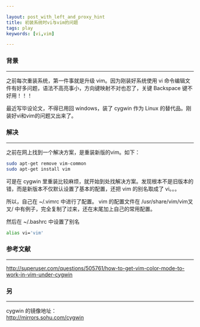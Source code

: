 ```yaml
---

layout: post_with_left_and_proxy_hint
title: 初装系统时vi与vim的问题
tags: play
keywords: [vi,vim]

---
```


### 背景
---
之前每次重装系统，第一件事就是升级 vim。因为刚装好系统使用 vi 命令编辑文件有好多问题，语法不高亮事小，方向键映射不对也忍了，关键 Backspace 键不好用！！！    

最近写毕设论文，不得已用回 windows，装了 cygwin 作为 Linux 的替代品。刚装好vi和vim的问题又出来了。   


### 解决

---
之前在网上找到一个解决方案，是重装新版的vim。如下：

```sh
sudo apt-get remove vim-common
sudo apt-get install vim
```

可是在 cygwin 里重装比较麻烦，就开始到处找解决方案。发现根本不是旧版本的错，而是新版本不仅默认设置了基本的配置，还把 vim 的别名取成了 vi。。。    

所以，自己在 ~/.vimrc 中进行了配置。
vim 的配置文件在 /usr/share/vim/vim叉叉/ 中有例子，完全复制了过来，还在末尾加上自己的常用配置。

然后在 ~/.bashrc 中设置了别名

```sh
alias vi='vim'

```


### 参考文献

---
http://superuser.com/questions/505761/how-to-get-vim-color-mode-to-work-in-vim-under-cygwin

### 另

---

cygwin 的镜像地址：	
http://mirrors.sohu.com/cygwin

